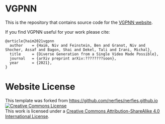 # VGPNN

This is the repository that contains source code for the [VGPNN website](https://nivha.github.io/vgpnn/).

If you find VGPNN useful for your work please cite:
```
@article{haim2021vgpnn
  author    = {Haim, Niv and Feinstein, Ben and Granot, Niv and Shocher, Assaf and Bagon, Shai and Dekel, Tali and Irani, Michal},
  title     = {Diverse Generation from a Single Video Made Possible},
  journal   = {arXiv preprint arXiv:????????soon},
  year      = {2021},
}
```


# Website License
This template was forked from https://github.com/nerfies/nerfies.github.io
<a rel="license" href="http://creativecommons.org/licenses/by-sa/4.0/"><img alt="Creative Commons License" style="border-width:0" src="https://i.creativecommons.org/l/by-sa/4.0/88x31.png" /></a><br />This work is licensed under a <a rel="license" href="http://creativecommons.org/licenses/by-sa/4.0/">Creative Commons Attribution-ShareAlike 4.0 International License</a>.
